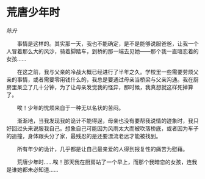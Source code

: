 # 荒唐少年时

*陈升*

　　事情是这样的。其实那一天，我也不能确定，是不是能够说服爸爸，让我一个人冒着那么大的风沙，骑着脚踏车，到桥的那一端去见她——那个我一直暗恋着的女孩……

　　在这之前，我与父亲的冷战大概已经进行了半年之久。学校里一些需要劳烦父亲的事情，或者需要零用钱什么的，我总是要通过母亲当桥梁与父亲沟通。我在厨房里呆立了几十分钟，为了让母亲发觉我的怪异，那时候，我真想就这样死掉算了。

　　唉！少年的忧烦来自于一种无以名状的苦闷。

　　渐渐地，当我发现我的诡计不能得逞，母亲也没有要帮我说情的迹象时，我只好回过头来说服我自己。想象自己可能因为风雨太大而被吹落桥底，或者因为车子的追撞，身体跟头分了家，最残忍的是还要漂流老远才能被找到。

　　所有年少的诡计，几乎都是让自己最亲爱的人得到报复性的痛苦为慰藉。

　　荒唐少年时……唉！那天我在厨房站了一个早上，而那个我暗恋的女孩，连我是谁她都未必知道……